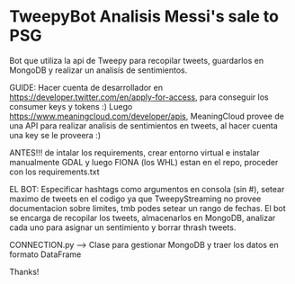 # TweepyBot Analisis Messi's sale to PSG
Bot que utiliza la api de Tweepy para recopilar tweets, guardarlos en MongoDB  y realizar un analisís de sentimientos.

GUIDE:
Hacer cuenta de desarrollador en https://developer.twitter.com/en/apply-for-access, para conseguir los consumer keys y tokens :)
Luego https://www.meaningcloud.com/developer/apis, MeaningCloud provee de una API para realizar analisis de sentimientos en tweets, al hacer cuenta una key se le proveera :)

ANTES!!! de intalar los requirements, crear entorno virtual e instalar manualmente GDAL y luego FIONA (los WHL) estan en el repo, proceder con los requirements.txt

EL BOT:
Especificar hashtags como argumentos en consola (sin #), setear maximo de tweets en el codigo ya que TweepyStreaming no provee documentacion sobre limites, tmb podes setear un rango de fechas.
El bot se encarga de recopilar los tweets, almacenarlos en MongoDB, analizar cada uno para asignar un sentimiento y borrar thrash tweets.

CONNECTION.py --> Clase para gestionar MongoDB y traer los datos en formato DataFrame

Thanks!

